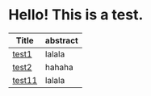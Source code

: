 # Hello! This is a test.

| Title                                                | abstract |
| ---------------------------------------------------- | -------- |
| [test1](/html/test1.html)                            | lalala   |
| [test2](/html/test1.html)                            | hahaha   |
| [test11](https://akihijef.github.io/html/test1.html) | lalala   |

